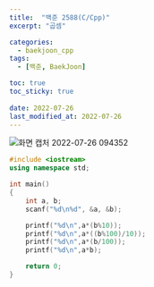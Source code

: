 ```yaml
---
title:  "백준 2588(C/Cpp)"
excerpt: "곱셈"

categories:
  - baekjoon_cpp
tags:
  - [백준, BaekJoon]

toc: true
toc_sticky: true
 
date: 2022-07-26
last_modified_at: 2022-07-26
---
```


![화면 캡처 2022-07-26 094352](https://user-images.githubusercontent.com/106606698/180898542-bc092135-bb76-42f4-8bc6-4f2bb71701a7.png)
 
```c++
#include <iostream>
using namespace std;

int main()
{
    int a, b;
    scanf("%d\n%d", &a, &b);

    printf("%d\n",a*(b%10));
    printf("%d\n",a*((b%100)/10));
    printf("%d\n",a*(b/100));
    printf("%d\n",a*b);

    return 0;
}
```


